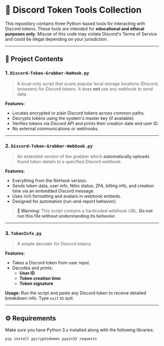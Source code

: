 # 🔐 Discord Token Tools Collection

This repository contains three Python-based tools for interacting with Discord tokens. These tools are intended for **educational and ethical purposes only**. Misuse of this code may violate Discord's Terms of Service and could be illegal depending on your jurisdiction.

---

## 📁 Project Contents

### 1. `Discord-Token-Grabber-NoHook.py`
> A local-only script that scans popular local storage locations (Discord, browsers) for Discord tokens. It does **not** use any webhook to send data.

**Features:**
- Locates encrypted or plain Discord tokens across common paths.
- Decrypts tokens using the system's master key (if available).
- Verifies tokens via Discord API and prints their creation date and user ID.
- No external communications or webhooks.

---

### 2. `Discord-Token-Grabber-Webhook.py`
> An extended version of the grabber which **automatically uploads** found token details to a specified Discord webhook.

**Features:**
- Everything from the NoHook version.
- Sends token data, user info, Nitro status, 2FA, billing info, and creation time via an embedded Discord message.
- Uses rich formatting and avatars in webhook embeds.
- Designed for automation (run-and-report behavior).

> **🚨 Warning:** This script contains a hardcoded webhook URL. **Do not run this file without understanding its behavior.**

---

### 3. `TokenInfo.py`
> A simple decoder for Discord tokens.

**Features:**
- Takes a Discord token from user input.
- Decodes and prints:
  - **User ID**
  - **Token creation time**
  - **Token signature**

**Usage:**
Run the script and paste any Discord token to receive detailed breakdown info. Type `exit` to quit.

---

## ⚙️ Requirements

Make sure you have Python 3.x installed along with the following libraries:

```bash
pip install pycryptodomex pywin32 requests
```